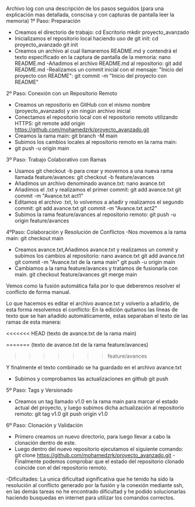 Archivo log con una descripción de los pasos seguidos (para una explicación mas detallada, conscisa y con capturas de pantalla leer la memoria)
1º Paso: Preparación
- Creamos el directorio de trabajo:
cd Escritorio
mkdir proyecto_avanzado
- Inicializamos el repositorio local haciendo uso de git init:
cd proyecto_avanzado
git init
- Creamos un archivo al cual llamaremos README.md y contendrá el texto especificado en la captura de pantalla de la memoria:
nano README.md
-Añadimos el archivo README.md al repositorio:
git add README.md
-Realizamos un commit inicial con el mensaje: "Inicio del proyecto con README":
git commit -m "Inicio del proyecto con README"

2º Paso: Conexión con un Repositorio Remoto 
- Creamos un repositorio en GitHub con el mismo nombre (proyecto_avanzado) y sin ningún archivo inicial
- Conectamos el repositorio local con el repositorio remoto utilizando HTTPS:
git remote add origin https://github.com/mohamedzrk/proyecto_avanzado.git
- Creamos la rama main:
git branch -M main
- Subimos los cambios locales al repositorio remoto en la rama main:
- git push -u origin main

3º Paso: Trabajo Colaborativo con Ramas
- Usamos git checkout -b para crear y movernos a una nueva rama llamada feature/avances:
git checkout -b feature/avances
- Añadimos un archivo denominado avance.txt:
nano avance.txt
- Añadimos el .txt y realizamos el primer commit:
git add avance.txt
git commit -m "Avance.txt act1"
- Editamos el archivo .txt, lo volvemos a añadir y realizamos el segundo commit:
git add avance.txt
git commit -m "Avance.txt act2"
- Subimos la rama feature/avances al repositorio remoto:
git push -u origin feature/avances

4ºPaso: Colaboración y Resolución de Conflictos 
-Nos movemos a la rama main:
git checkout main
- Creamos avance.txt,Añadimos avance.txt y realizamos un commit y subimos los cambios al repositorio:
nano avance.txt
git add avance.txt
git commit -m "Avance.txt de la rama main"
git push -u origin main
- Cambiamos a la rama feature/avances y tratamos de fusionarla con main.
git checkout feature/avances
git merge main

Vemos como la fusión automática falla por lo que deberemos resolver el conflicto de forma manual.

Lo que hacemos es editar el archivo avance.txt y volverlo a añadirlo, de esta forma resolvemos el conflicto:
En la edición quitamos las líneas de texto que se han añadido automáticamente, estas separaban el texto de las ramas de esta manera:

<<<<<<< HEAD
(texto de avance.txt de la rama main)

=======
(texto de avance.txt de la rama feature/avances)
>>>>>>> feature/avances

Y finalmente el texto combinado se ha guardado en el archivo avance.txt 
- Subimos y comprobamos las actualizaciones en github
git push

5º Paso: Tags y Versionado
- Creamos un tag llamado v1.0 en la rama main para marcar el estado actual del proyecto, y luego subimos dicha actualización al repositorio remoto:
git tag v1.0
git push origin v1.0

6º Paso: Clonación y Validación
- Primero creamos un nuevo directorio, para luego llevar a cabo la clonación dentro de este.
- Luego dentro del nuevo repositorio ejecutamos el siguiente comando:
git clone https://github.com/mohamedzrk/proyecto_avanzado.git
-Finalmente podemos comprobar que el estado del repositorio clonado coincide con el del repositorio remoto.


-Dificultades:
La unica dificultad significativa que he tenido ha sido la resolución al conflicto generado por la fusión y la conexión mediante ssh, en las demás tareas no he encontrado dificultad y he podido solucionarlas haciendo busquedas en internet para
utilizar los comandos correctos.
